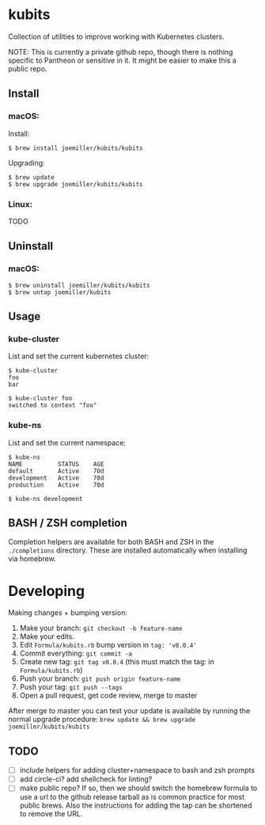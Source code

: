 kubits
======

Collection of utilities to improve working with Kubernetes clusters.

NOTE: This is currently a private github repo, though there is nothing specific
to Pantheon or sensitive in it. It might be easier to make this a public repo.

Install
-------

### macOS:

Install:

    $ brew install joemiller/kubits/kubits

Upgrading:

    $ brew update
    $ brew upgrade joemiller/kubits/kubits

### Linux:

TODO

Uninstall
---------

### macOS:

    $ brew uninstall joemiller/kubits/kubits
    $ brew untap joemiller/kubits

Usage
-----

### kube-cluster

List and set the current kubernetes cluster:

    $ kube-cluster
    foo
    bar

    $ kube-cluster foo
    switched to context "foo"

### kube-ns

List and set the current namespace:

    $ kube-ns
    NAME          STATUS    AGE
    default       Active    70d
    development   Active    70d
    production    Active    70d

    $ kube-ns development

BASH / ZSH completion
---------------------

Completion helpers are available for both BASH and ZSH in the `./completions` directory.
These are installed automatically when installing via homebrew.

Developing
==========

Making changes + bumping version:

1. Make your branch: `git checkout -b feature-name`
2. Make your edits.
3. Edit `Formula/kubits.rb` bump version in `tag: 'v0.0.4'`
5. Commit everything: `git commit -a`
5. Create new tag: `git tag v0.0.4` (this must match the tag: in `Formula/kubits.rb`)
6. Push your branch: `git push origin feature-name`
7. Push your tag: `git push --tags`
8. Open a pull request, get code review, merge to master

After merge to master you can test your update is available by running the
normal upgrade procedure: `brew update && brew upgrade joemiller/kubits/kubits`

TODO
----

- [ ] include helpers for adding cluster+namespace to bash and zsh prompts
- [ ] add circle-ci? add shellcheck for linting?
- [ ] make public repo? If so, then we should switch the homebrew formula to use
      a url to the github release tarball as is common practice for most public
      brews. Also the instructions for adding the tap can be shortened to remove the URL.
